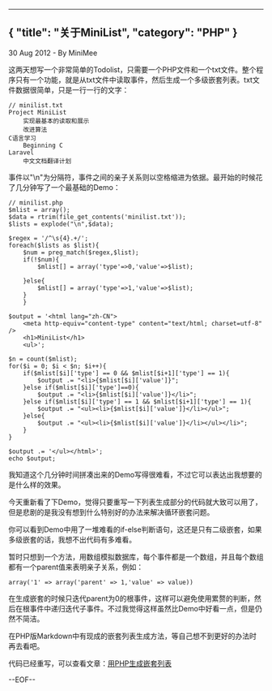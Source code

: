 -----
{
    "title": "关于MiniList",
    "category": "PHP"
}
-----

<p class="meta">30 Aug 2012 - By MiniMee</p>

这两天想写一个非常简单的Todolist，只需要一个PHP文件和一个txt文件。整个程序只有一个功能，就是从txt文件中读取事件，然后生成一个多级嵌套列表。txt文件数据很简单，只是一行一行的文字：

    // minilist.txt
    Project MiniList
        实现最基本的读取和展示
        改进算法
    C语言学习
        Beginning C
    Laravel
        中文文档翻译计划

事件以"\n"为分隔符，事件之间的亲子关系则以空格缩进为依据。最开始的时候花了几分钟写了一个最基础的Demo：

    // minilist.php
    $mlist = array();
    $data = rtrim(file_get_contents('minilist.txt'));
    $lists = explode("\n",$data);

    $regex = '/^\s{4}.+/';
    foreach($lists as $list){
        $num = preg_match($regex,$list);
        if(!$num){
            $mlist[] = array('type'=>0,'value'=>$list);

        }else{
            $mlist[] = array('type'=>1,'value'=>$list);
        }
        }

    $output = '<html lang="zh-CN">
        <meta http-equiv="content-type" content="text/html; charset=utf-8" />
        <h1>MiniList</h1>
        <ul>';

    $n = count($mlist);
    for($i = 0; $i < $n; $i++){
        if($mlist[$i]['type'] == 0 && $mlist[$i+1]['type'] == 1){
            $output .= "<li>{$mlist[$i]['value']}";
        }else if($mlist[$i]['type']==0){
            $output .= "<li>{$mlist[$i]['value']}</li>";
        }else if($mlist[$i]['type'] == 1 && $mlist[$i+1]['type'] == 1){
            $output .= "<ul><li>{$mlist[$i]['value']}</li></ul>";
        }else{
            $output .= "<ul><li>{$mlist[$i]['value']}</li></ul></li>";
        }
    }

    $output .= '</ul></html>';
    echo $output;

我知道这个几分钟时间拼凑出来的Demo写得很难看，不过它可以表达出我想要的是什么样的效果。

今天重新看了下Demo，觉得只要重写一下列表生成部分的代码就大致可以用了，但是悲剧的是我没有想到什么特别好的办法来解决循环嵌套问题。

你可以看到Demo中用了一堆难看的if-else判断语句，这还是只有二级嵌套，如果多级嵌套的话，我想不出代码有多难看。

暂时只想到一个方法，用数组模拟数据库，每个事件都是一个数组，并且每个数组都有一个parent值来表明亲子关系，例如：

    array('1' => array('parent' => 1,'value' => value))

在生成嵌套的时候只迭代parent为0的根事件，这样可以避免使用累赘的判断，然后在根事件中递归迭代子事件。不过我觉得这样虽然比Demo中好看一点，但是仍然不简洁。

在PHP版Markdown中有现成的嵌套列表生成方法，等自己想不到更好的办法时再去看吧。

代码已经重写，可以查看文章：[用PHP生成嵌套列表](http://blog.minimee.org/2012/08/31/a-simple-todo-list.html)

--EOF--
